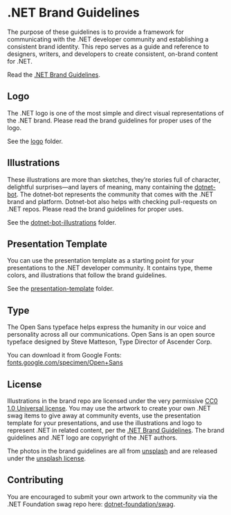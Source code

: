# .NET Brand Guidelines

The purpose of these guidelines is to provide a framework for communicating with the .NET developer community and establishing a consistent brand identity. This repo serves as a guide and reference to designers, writers, and developers to create consistent, on-brand content for .NET. 

Read the [.NET Brand Guidelines](dotnet-brand-guidelines.pdf).

## Logo

The .NET logo is one of the most simple and direct visual   representations of the .NET brand. Please read the brand guidelines for proper uses of the logo. 

See the [logo](/logo) folder.

## Illustrations
These illustrations are more than sketches, they’re stories full of character, delightful surprises—and layers of meaning, many containing the [dotnet-bot](https://github.com/dotnet-bot). The dotnet-bot represents the community that comes with the .NET brand and platform. Dotnet-bot also helps with checking pull-requests on .NET repos. Please read the brand guidelines for proper uses. 

See the [dotnet-bot-illustrations](/dotnet-bot-illustrations) folder.

## Presentation Template
You can use the presentation template as a starting point for your presentations to the .NET developer community. It contains type, theme colors, and illustrations that follow the brand guidelines. 

See the [presentation-template](/presentation-template) folder.

## Type

The Open Sans typeface helps express the humanity in our voice and personality across all our communications. Open Sans is an open source typeface designed by Steve Matteson, Type Director of Ascender Corp.

You can download it from Google Fonts: [fonts.google.com/specimen/Open+Sans](https://fonts.google.com/specimen/Open+Sans) 

## License

Illustrations in the brand repo are licensed under the very permissive [CC0 1.0 Universal license](https://github.com/dotnet/brand/blob/master/LICENSE). You may use the artwork to create your own .NET swag items to give away at community events, use the presentation template for your presentations, and use the illustrations and logo to represent .NET in related content, per the [.NET Brand Guidelines](dotnet-brand-guidelines.pdf). The brand guidelines and .NET logo are copyright of the .NET authors. 

The photos in the brand guidelines are all from [unsplash](https://unsplash.com) and are released under the [unsplash license](https://unsplash.com/license).

## Contributing
You are encouraged to submit your own artwork to the community via the .NET Foundation swag repo here: [dotnet-foundation/swag](https://github.com/dotnet-foundation/swag).

